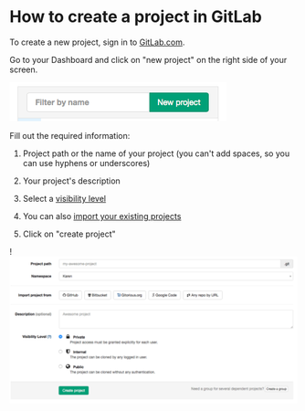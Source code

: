 # How to create a project in GitLab

To create a new project, sign in to [GitLab.com](https://gitlab.com).

Go to your Dashboard and click on "new project" on the right side of your screen.

![Create a project](basicsimages/new_project.png)

Fill out the required information:

1. Project path or the name of your project (you can't add spaces, so you can use hyphens or underscores)

1. Your project's description

1. Select a [visibility level](https://gitlab.com/help/public_access/public_access)

1. You can also [import your existing projects](http://doc.gitlab.com/ce/workflow/importing/README.html)

1. Click on "create project"

!![Project information](basicsimages/project_info.png)
